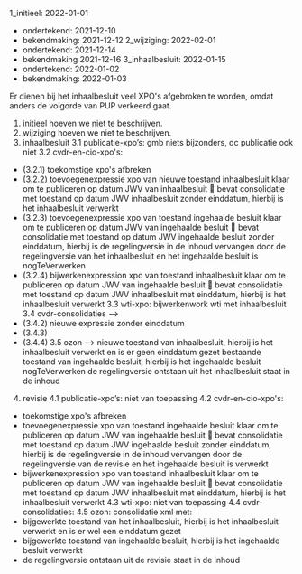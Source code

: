 1_initieel: 2022-01-01
 - ondertekend: 2021-12-10
 - bekendmaking: 2021-12-12 
2_wijziging: 2022-02-01 
 - ondertekend: 2021-12-14
 - bekendmaking 2021-12-16
3_inhaalbesluit: 2022-01-15 
 - ondertekend: 2022-01-02
 - bekendmaking: 2022-01-03

Er dienen bij het inhaalbesluit veel XPO's afgebroken te worden, omdat anders de volgorde van PUP verkeerd gaat.

1. initieel hoeven we niet te beschrijven.
2. wijziging hoeven we niet te beschrijven. 
3. inhaalbesluit 
3.1 publicatie-xpo’s: gmb niets bijzonders, dc publicatie ook niet
3.2 cvdr-en-cio-xpo's:
- (3.2.1) toekomstige xpo's afbreken
- (3.2.2) toevoegenexpressie xpo van nieuwe toestand inhaalbesluit klaar om te publiceren op datum JWV van inhaalbesluit  bevat consolidatie met toestand op datum JWV inhaalbesluit zonder einddatum, hierbij is het inhaalbesluit verwerkt
- (3.2.3) toevoegenexpressie xpo van toestand ingehaalde besluit klaar om te publiceren op datum JWV van ingehaalde besluit  bevat consolidatie met toestand op datum JWV ingehaalde besluit zonder einddatum, hierbij is de regelingversie in de inhoud vervangen door de regelingversie van het inhaalbesluit en het ingehaalde besluit is nogTeVerwerken
- (3.2.4) bijwerkenexpression xpo van toestand inhaalbesluit klaar om te publiceren op datum JWV van ingehaalde besluit  bevat consolidatie met toestand op datum JWV inhaalbesluit met einddatum, hierbij is het inhaalbesluit verwerkt
3.3 wti-xpo: bijwerkenwork wti met inhaalbesluit
3.4 cvdr-consolidaties --> 
- (3.4.2) nieuwe expressie zonder einddatum
- (3.4.3) 
- (3.4.4) 
3.5 ozon --> nieuwe toestand van inhaalbesluit, hierbij is het inhaalbesluit verwerkt en is er geen einddatum gezet
bestaande toestand van ingehaalde besluit, hierbij is het ingehaalde besluit nogTeVerwerken
de regelingversie ontstaan uit het inhaalbesluit staat in de inhoud
4. revisie
4.1 publicatie-xpo’s: niet van toepassing
4.2 cvdr-en-cio-xpo's:
- toekomstige xpo's afbreken
- toevoegenexpressie xpo van toestand ingehaalde besluit klaar om te publiceren op datum JWV van ingehaalde besluit  bevat consolidatie met toestand op datum JWV ingehaalde besluit zonder einddatum, hierbij is de regelingversie in de inhoud vervangen door de regelingversie van de revisie en het ingehaalde besluit is verwerkt
- bijwerkenexpression xpo van toestand inhaalbesluit klaar om te publiceren op datum JWV van ingehaalde besluit  bevat consolidatie met toestand op datum JWV inhaalbesluit met einddatum, hierbij is het inhaalbesluit verwerkt
4.3 wti-xpo: niet van toepassing 
4.4 cvdr-consolidaties: 
4.5 ozon: consolidatie xml met:
- bijgewerkte toestand van het inhaalbesluit, hierbij is het inhaalbesluit verwerkt en is er wel een einddatum gezet
- bijgewerkte toestand van ingehaalde besluit, hierbij is het ingehaalde besluit verwerkt
- de regelingversie ontstaan uit de revisie staat in de inhoud